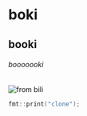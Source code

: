 # boki
## booki
###### booooooki
![from bili](https://octodex.github.com/images/yaktocat.png)
``` c++
fmt::print("clone");
```
